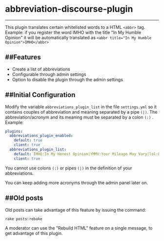 # abbreviation-discourse-plugin
----------

This plugin translates certain whitelisted words to a HTML `<abbr>` tag. Example: if you register the word IMHO with the title "In My Humble Opinion" it will be automatically translated as `<abbr title="In My Humble Opinion">IMHO</abbr>`

##Features
----------

* Create a list of abbreviations
* Configurable through admin settings
* Option to disable the plugin through the admin settings

##Initial Configuration
----------

Modify the variable `abbreviations_plugin_list` in the file `settings.yml` so it contains couples of abbreviation and meaning separated by a pipe `(|)`. The abbreviation/acronym and its meaning must be separated by a colon `(:)` .
 Example:

```yaml
plugins:
  abbreviations_plugin_enabled:
    default: true
    client: true
  abbreviations_plugin_list:
    default: IMHO:In My Honest Opinion|YMMV:Your Mileage May Vary|lol:Laughing Out Loud
    client: true
```
You cannot use colons  `(:)` or pipes `(|)` in the definition of your abbreviations.

You can keep adding more acronyms through the admin panel later on.

##Old posts
----------
Old posts can take advantage of this feature by issuing the command:
```
rake posts:rebake
```
A moderator can use the "Rebuild HTML" feature on a single message, to get advantage of this plugin.
